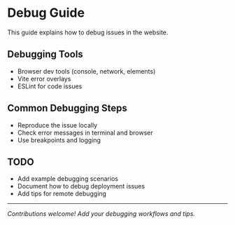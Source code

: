 # Debug Guide

This guide explains how to debug issues in the website.

## Debugging Tools
- Browser dev tools (console, network, elements)
- Vite error overlays
- ESLint for code issues

## Common Debugging Steps
- Reproduce the issue locally
- Check error messages in terminal and browser
- Use breakpoints and logging

## TODO
- Add example debugging scenarios
- Document how to debug deployment issues
- Add tips for remote debugging

---

*Contributions welcome! Add your debugging workflows and tips.* 